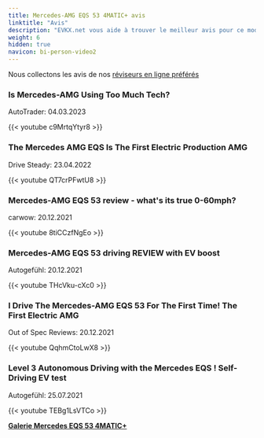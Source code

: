 ```yaml
---
title: Mercedes-AMG EQS 53 4MATIC+ avis
linktitle: "Avis"
description: "EVKX.net vous aide à trouver le meilleur avis pour ce modèle."
weight: 6
hidden: true
navicon: bi-person-video2
---
```

Nous collectons les avis de nos [réviseurs en ligne préférés](../../../../../guides/evreviewers/)

<div class="container text-center shadow p-2 pe-4 mb-5 bg-body-tertiary rounded border">
<h3>Is Mercedes-AMG Using Too Much Tech?</h3>
<p>AutoTrader: 04.03.2023</p>

{{< youtube c9MrtqYtyr8 >}}

</div>
<div class="container text-center shadow p-2 pe-4 mb-5 bg-body-tertiary rounded border">
<h3>The Mercedes AMG EQS Is The First Electric Production AMG</h3>
<p>Drive Steady: 23.04.2022</p>

{{< youtube QT7crPFwtU8 >}}

</div>
<div class="container text-center shadow p-2 pe-4 mb-5 bg-body-tertiary rounded border">
<h3>Mercedes-AMG EQS 53 review - what's its true 0-60mph?</h3>
<p>carwow: 20.12.2021</p>

{{< youtube 8tiCCzfNgEo >}}

</div>
<div class="container text-center shadow p-2 pe-4 mb-5 bg-body-tertiary rounded border">
<h3>Mercedes-AMG EQS 53 driving REVIEW with EV boost</h3>
<p>Autogefühl: 20.12.2021</p>

{{< youtube THcVku-cXc0 >}}

</div>
<div class="container text-center shadow p-2 pe-4 mb-5 bg-body-tertiary rounded border">
<h3>I Drive The Mercedes-AMG EQS 53 For The First Time! The First Electric AMG</h3>
<p>Out of Spec Reviews: 20.12.2021</p>

{{< youtube QqhmCtoLwX8 >}}

</div>
<div class="container text-center shadow p-2 pe-4 mb-5 bg-body-tertiary rounded border">
<h3>Level 3 Autonomous Driving with the Mercedes EQS ! Self-Driving EV test</h3>
<p>Autogefühl: 25.07.2021</p>

{{< youtube TEBg1LsVTCo >}}

</div>
<div class="mt-3 mb-3">
<a href="../gallery/" class="text-decoration-none text-black">
<strong><i class="bi-arrow-left"></i>Galerie  </strong>
</a>
<a href="../" class="text-decoration-none text-black float-end">
<strong>Mercedes EQS 53 4MATIC+ <i class="bi-arrow-right"></i></strong>
</a>
</div>
